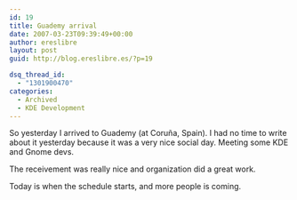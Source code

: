 ```yaml
---
id: 19
title: Guademy arrival
date: 2007-03-23T09:39:49+00:00
author: ereslibre
layout: post
guid: http://blog.ereslibre.es/?p=19

dsq_thread_id:
  - "1301900470"
categories:
  - Archived
  - KDE Development
---
```

So yesterday I arrived to Guademy (at Coruña, Spain). I had no time to write about it yesterday because it was a very nice social day. Meeting some KDE and Gnome devs.

The receivement was really nice and organization did a great work.

Today is when the schedule starts, and more people is coming.

